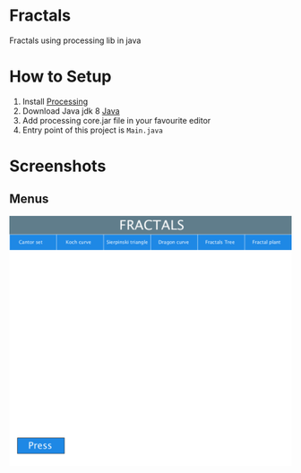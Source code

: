 # Fractals
Fractals using processing lib in java

# How to Setup

1. Install [Processing](https://processing.org)
2. Download Java jdk 8 [Java](https://www.oracle.com/technetwork/java/javase/downloads/index.html)
3. Add processing core.jar file in your favourite editor
4. Entry point of this project is `Main.java`

# Screenshots

## Menus
![Menu](Screenshots/menus.png)
